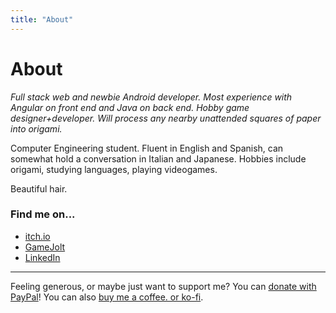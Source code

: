 ```yaml
---
title: "About"
---
```


# About
*Full stack web and newbie Android developer. Most experience with Angular on front end and Java on back end. Hobby game designer+developer. Will process any nearby unattended squares of paper into origami.*

Computer Engineering student.
Fluent in English and Spanish, can somewhat hold a conversation in Italian and Japanese.
Hobbies include origami, studying languages, playing videogames.

Beautiful hair.

### Find me on...
- [itch.io](https://gaogaotaiga.itch.io/)
- [GameJolt](https://gamejolt.com/@GaoGaoTaiga)
- [LinkedIn](https://www.linkedin.com/in/nicol%C3%A1s-marzano-7538b813a/)

---

Feeling generous, or maybe just want to support me? You can [donate with PayPal](https://paypal.me/nmmarzano)!
You can also [buy me a coffee. or ko-fi](https://ko-fi.com/gaogaotaiga).
